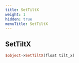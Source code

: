 ```yaml
---
title: SetTiltX
weight: 1
hidden: true
menuTitle: SetTiltX
---
```

## SetTiltX
```perl
$object->SetTiltX(float tilt_x)
```